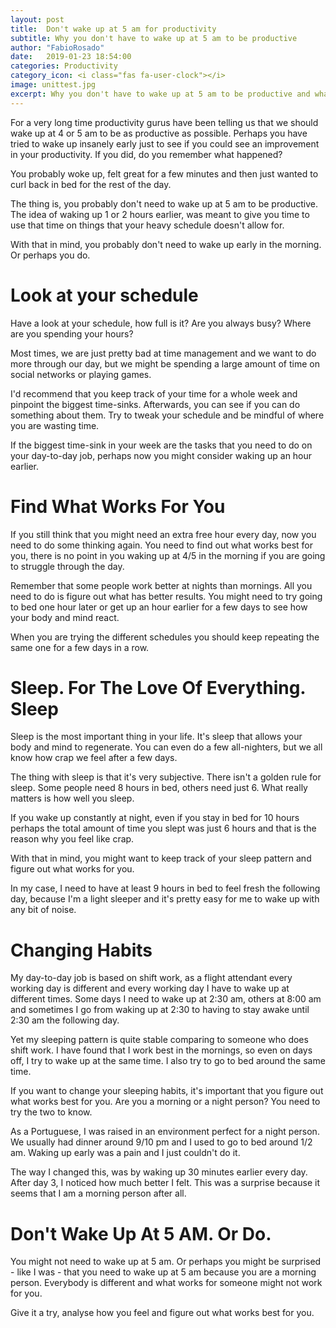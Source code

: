 ```yaml
---
layout: post
title:  Don't wake up at 5 am for productivity
subtitle: Why you don't have to wake up at 5 am to be productive
author: "FabioRosado"
date:   2019-01-23 18:54:00
categories: Productivity
category_icon: <i class="fas fa-user-clock"></i>
image: unittest.jpg
excerpt: Why you don't have to wake up at 5 am to be productive and what you should do to change your sleeping schedule
---
```

For a very long time productivity gurus have been telling us that we should wake up at 4 or 5 am to be as productive as possible. Perhaps you have tried to wake up insanely early just to see if you could see an improvement in your productivity. If you did, do you remember what happened?

You probably woke up, felt great for a few minutes and then just wanted to curl back in bed for the rest of the day.

The thing is, you probably don't need to wake up at 5 am to be productive. The idea of waking up 1 or 2 hours earlier, was meant to give you time to use that time on things that your heavy schedule doesn't allow for.

With that in mind, you probably don't need to wake up early in the morning. Or perhaps you do.

# Look at your schedule

Have a look at your schedule, how full is it? Are you always busy? Where are you spending your hours?

Most times, we are just pretty bad at time management and we want to do more through our day, but we might be spending a large amount of time on social networks or playing games.

I'd recommend that you keep track of your time for a whole week and pinpoint the biggest time-sinks. Afterwards, you can see if you can do something about them. Try to tweak your schedule and be mindful of where you are wasting time.

If the biggest time-sink in your week are the tasks that you need to do on your day-to-day job, perhaps now you might consider waking up an hour earlier.

# Find What Works For You

If you still think that you might need an extra free hour every day, now you need to do some thinking again. You need to find out what works best for you, there is no point in you waking up at 4/5 in the morning if you are going to struggle through the day.

Remember that some people work better at nights than mornings. All you need to do is figure out what has better results. You might need to try going to bed one hour later or get up an hour earlier for a few days to see how your body and mind react.

When you are trying the different schedules you should keep repeating the same one for a few days in a row.

# Sleep. For The Love Of Everything. Sleep

Sleep is the most important thing in your life. It's sleep that allows your body and mind to regenerate. You can even do a few all-nighters, but we all know how crap we feel after a few days.

The thing with sleep is that it's very subjective. There isn't a golden rule for sleep. Some people need 8 hours in bed, others need just 6. What really matters is how well you sleep.

If you wake up constantly at night, even if you stay in bed for 10 hours perhaps the total amount of time you slept was just 6 hours and that is the reason why you feel like crap.

With that in mind, you might want to keep track of your sleep pattern and figure out what works for you.

In my case, I need to have at least 9 hours in bed to feel fresh the following day,  because I'm a light sleeper and it's pretty easy for me to wake up with any bit of noise.

# Changing Habits

My day-to-day job is based on shift work, as a flight attendant every working day is different and every working day I have to wake up at different times. Some days I need to wake up at 2:30 am, others at 8:00 am and sometimes I go from waking up at 2:30 to having to stay awake until 2:30 am the following day.

Yet my sleeping pattern is quite stable comparing to someone who does shift work. I have found that I work best in the mornings, so even on days off, I try to wake up at the same time. I also try to go to bed around the same time.

If you want to change your sleeping habits, it's important that you figure out what works best for you. Are you a morning or a night person? You need to try the two to know.

As a Portuguese, I was raised in an environment perfect for a night person. We usually had dinner around 9/10 pm and I used to go to bed around 1/2 am. Waking up early was a pain and I just couldn't do it.

The way I changed this, was by waking up 30 minutes earlier every day. After day 3, I noticed how much better I felt. This was a surprise because it seems that I am a morning person after all.

# Don't Wake Up At 5 AM. Or Do.

You might not need to wake up at 5 am. Or perhaps you might be surprised - like I was - that you need to wake up at 5 am because you are a morning person. Everybody is different and what works for someone might not work for you.

Give it a try, analyse how you feel and figure out what works best for you.